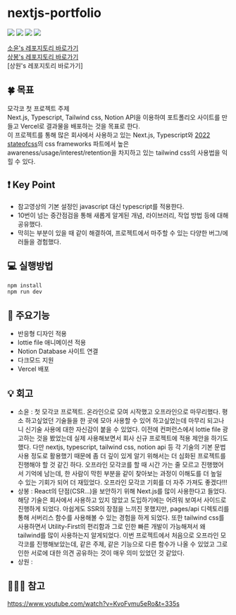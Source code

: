 # nextjs-portfolio

<img src="https://img.shields.io/badge/Next.js-000000?style=flat-square&logo=Next.js&logoColor=white"/> <img src="https://img.shields.io/badge/Typescript-3178C6?style=flat-square&logo=Typescript&logoColor=white"/> <img src="https://img.shields.io/badge/Tailwind CSS-06B6D4?style=flat-square&logo=Tailwind CSS&logoColor=white"/> <img src="https://img.shields.io/badge/Vercel-000000?style=flat-square&logo=Vercel&logoColor=white"/>


[소윤's 레포지토리 바로가기](https://github.com/soyoonJ/nextjs-tailwind-portfolio)  
[상봉's 레포지토리 바로가기](https://github.com/In-Self-Improvement/nextJsTutorial)    
[상원's 레포지토리 바로가기]

## 🍀 목표
모각코 첫 프로젝트 주제    
Next.js, Typescript, Tailwind css, Notion API을 이용하여 포트폴리오 사이트를 만들고 Vercel로 결과물을 배포하는 것을 목표로 한다.    
이 프로젝트를 통해 많은 회사에서 사용하고 있는 Next.js, Typescript와 [2022 stateofcss](https://2022.stateofcss.com/en-US/css-frameworks/)의 css frameworks 파트에서 높은 awareness/usage/interest/retention을 차지하고 있는 tailwind css의 사용법을 익힐 수 있다.

## ❗️ Key Point
- 참고영상의 기본 설정인 javascript 대신 typescript를 적용한다.   
- 10번이 넘는 중간점검을 통해 새롭게 알게된 개념, 라이브러리, 작업 방법 등에 대해 공유했다.
- 막히는 부분이 있을 때 같이 해결하여, 프로젝트에서 마주할 수 있는 다양한 버그/에러들을 경험했다.

## 💻 실행방법
```
npm install
npm run dev
```

## 📝 주요기능
- 반응형 디자인 적용
- lottie file 애니메이션 적용
- Notion Database 사이트 연결      
- 다크모드 지원
- Vercel 배포

## 💡 회고
- 소윤 : 첫 모각코 프로젝트. 온라인으로 모여 시작했고 오프라인으로 마무리했다. 평소 하고싶었던 기술들을 한 곳에 모아 사용할 수 있어 하고싶었는데 마무리 되고나니 신기술 사용에 대한 자신감이 붙을 수 있었다. 이전에 컨퍼런스에서 lottie file 광고하는 것을 봤었는데 실제 사용해보면서 회사 신규 프로젝트에 적용 제안을 하기도 했다. 다만 nextjs, typescript, tailwind css, notion api 등 각 기술의 기본 문법 사용 정도로 활용했기 때문에 좀 더 깊이 있게 알기 위해서는 더 심화된 프로젝트를 진행해야 할 것 같긴 하다. 오프라인 모각코를 할 때 시간 가는 줄 모르고 진행했어서 기억에 남는데, 한 사람이 막힌 부분을 같이 찾아보는 과정이 이해도를 더 높일 수 있는 기회가 되어 더 재밌었다. 오프라인 모각코 기회를 더 자주 가져도 좋겠다!!!    
- 상봉 : React의 단점(CSR...)을 보안하기 위해 Next.js를 많이 사용한다고 들었다. 해당 기술은 회사에서 사용하고 있지 않았고 도입하기에는 어려워 보여서 사이드로 진행하게 되었다. 아쉽게도 SSR의 장점을 느끼진 못했지만, pages/api 디렉토리를 통해 서버리스 함수를 사용해볼 수 있는 경험을 하게 되었다. 또한 tailwind css를 사용하면서 Utility-First의 편리함과 그로 인한 빠른 개발이 가능해져서 왜 tailwind를 많이 사용하는지 알게되었다. 이번 프로젝트에서 처음으로 오프라인 모각코를 진행해보았는데, 같은 주제, 같은 기능으로 다른 함수가 나올 수 있었고 그로 인한 서로에 대한 의견 공유하는 것이 매우 의미 있었던 것 같았다.
- 상원 :     

## 🕵🏻‍♂️ 참고
https://www.youtube.com/watch?v=KvoFvmu5eRo&t=335s
